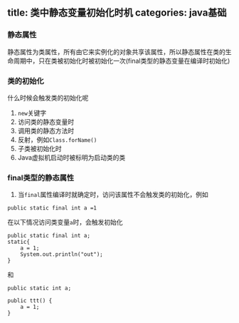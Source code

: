 title: 类中静态变量初始化时机
categories: java基础
---

### 静态属性

静态属性为类属性，所有由它来实例化的对象共享该属性，所以静态属性在类的生命周期中，只在类被初始化时被初始化一次(final类型的静态变量在编译时初始化)

### 类的初始化

什么时候会触发类的初始化呢

1. `new`关键字
2. 访问类的静态变量时
3. 调用类的静态方法时
4. 反射，例如`Class.forName()`
5. 子类被初始化时
6. Java虚拟机启动时被标明为启动类的类

### final类型的静态属性

1. 当`final`属性编译时就确定时，访问该属性不会触发类的初始化，例如

```
public static final int a =1
```

在以下情况访问类变量`a`时，会触发初始化

```
public static final int a;
static{
    a = 1;
    System.out.println("out");
}
```

和

```
public static int a;

public ttt() {
    a = 1;
}
```